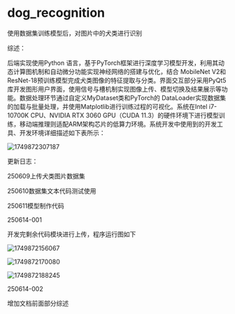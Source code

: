 # dog_recognition
使用数据集训练模型后，对图片中的犬类进行识别

综述：

后端实现使用Python 语言，基于PyTorch框架进行深度学习模型开发，利用其动态计算图机制和自动微分功能实现神经网络的搭建与优化，结合 MobileNet V2和ResNet-18预训练模型完成犬类图像的特征提取与分类。界面交互部分采用PyQt5库开发图形用户界面，使用信号与槽机制实现图像上传、模型切换及结果展示等功能。数据处理环节通过自定义MyDataset类和PyTorch的 DataLoader实现数据集的加载与批量处理，并使用Matplotlib进行训练过程的可视化。系统在Intel i7-10700K CPU、NVIDIA RTX 3060 GPU（CUDA 11.3）的硬件环境下进行模型训练，移动端推理则适配ARM架构芯片的低算力环境。系统开发中使用到的开发工具、开发环境详细描述如下表所示：

![1749872307187](C:\Users\DELL\AppData\Roaming\Typora\typora-user-images\1749872307187.png)

更新日志：

250609上传犬类图片数据集

250610数据集文本代码测试使用

250611模型制作代码

250614-001

开发完剩余代码模块进行上传，程序运行图如下

![1749872156067](C:\Users\DELL\AppData\Roaming\Typora\typora-user-images\1749872156067.png)

![1749872170080](C:\Users\DELL\AppData\Roaming\Typora\typora-user-images\1749872170080.png)

![1749872188245](C:\Users\DELL\AppData\Roaming\Typora\typora-user-images\1749872188245.png)

250614-002

增加文档前面部分综述





